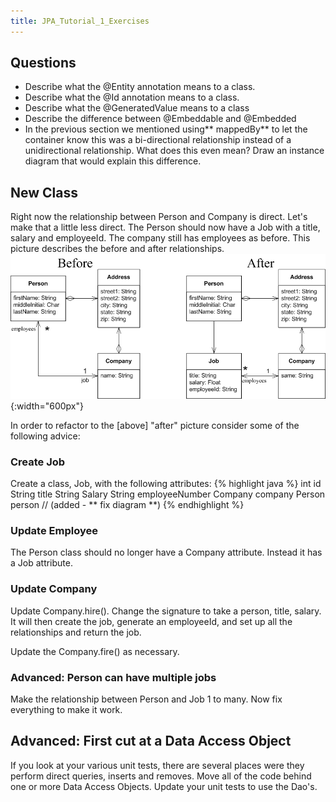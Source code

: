 ```yaml
---
title: JPA_Tutorial_1_Exercises
---
```

## Questions
* Describe what the @Entity annotation means to a class.
* Describe what the @Id annotation means to a class.
* Describe what the @GeneratedValue means to a class
* Describe the difference between @Embeddable and @Embedded
* In the previous section we mentioned using** mappedBy** to let the container know this was a bi-directional relationship instead of a unidirectional relationship. What does this even mean? Draw an instance diagram that would explain this difference.

## New Class
Right now the relationship between Person and Company is direct. Let's make that a little less direct. The Person should now have a Job with a title, salary and employeeId. The company still has employees as before. This picture describes the before and after relationships.
![](images/Tutorial1Assignment1.gif){:width="600px"}

In order to refactor to the [above] "after" picture consider some of the following advice:

### Create Job
Create a class, Job, with the following attributes:
{% highlight java %}
int id
String title
String Salary
String employeeNumber
Company company
Person person  // (added - ** fix diagram **)
{% endhighlight %}

### Update Employee
The Person class should no longer have a Company attribute. Instead it has a Job attribute.

### Update Company
Update Company.hire(). Change the signature to take a person, title, salary. It will then create the job, generate an employeeId, and set up all the relationships and return the job.

Update the Company.fire() as necessary.

### Advanced: Person can have multiple jobs
Make the relationship between Person and Job 1 to many. Now fix everything to make it work.

## Advanced: First cut at a Data Access Object
If you look at your various unit tests, there are several places were they perform direct queries, inserts and removes. Move all of the code behind one or more Data Access Objects. Update your unit tests to use the Dao's.
